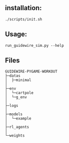 
## installation:
    
    ./scripts/init.sh

## Usage:

    run_guidewire_sim.py --help


## Files

    GUIDEWIRE-PYGAME-WORKOUT
    ├─datas
    │  ├─minimal
    │  
    ├─env
    │  └─cartpole
    │  └─g_env
    │  
    ├─logs
    │  
    ├─models
    │  └─example
    │  
    ├─rl_agents
    │  
    └─weights
    